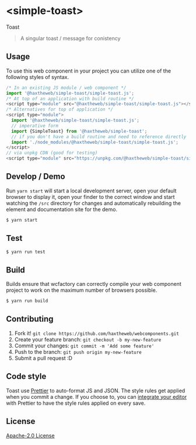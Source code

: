 # &lt;simple-toast&gt;

Toast
> A singular toast / message for conistency

## Usage
To use this web component in your project you can utilize one of the following styles of syntax.

```js
/* In an existing JS module / web component */
import '@haxtheweb/simple-toast/simple-toast.js';
/* At top of an application with build routine */
<script type="module" src="@haxtheweb/simple-toast/simple-toast.js"></script>
/* Alternatives for top of application */
<script type="module">
  import '@haxtheweb/simple-toast/simple-toast.js';
  // imperative form
  import {SimpleToast} from '@haxtheweb/simple-toast';
  // if you don't have a build routine and need to reference directly
  import './node_modules/@haxtheweb/simple-toast/simple-toast.js';
</script>
// via unpkg CDN (good for testing)
<script type="module" src="https://unpkg.com/@haxtheweb/simple-toast/simple-toast.js"></script>
```

## Develop / Demo
Run `yarn start` will start a local development server, open your default browser to display it, open your finder to the correct window and start watching the `/src` directory for changes and automatically rebuilding the element and documentation site for the demo.
```bash
$ yarn start
```

## Test

```bash
$ yarn run test
```

## Build
Builds ensure that wcfactory can correctly compile your web component project to
work on the maximum number of browsers possible.
```bash
$ yarn run build
```

## Contributing

1. Fork it! `git clone https://github.com/haxtheweb/webcomponents.git`
2. Create your feature branch: `git checkout -b my-new-feature`
3. Commit your changes: `git commit -m 'Add some feature'`
4. Push to the branch: `git push origin my-new-feature`
5. Submit a pull request :D

## Code style

Toast  use [Prettier][prettier] to auto-format JS and JSON.  The style rules get applied when you commit a change.  If you choose to, you can [integrate your editor][prettier-ed] with Prettier to have the style rules applied on every save.

[prettier]: https://github.com/prettier/prettier/
[prettier-ed]: https://github.com/prettier/prettier/#editor-integration
[polyserve]: https://github.com/Polymer/polyserve
[web-component-tester]: https://github.com/Polymer/web-component-tester

## License
[Apache-2.0 License](http://opensource.org/licenses/Apache-2.0)